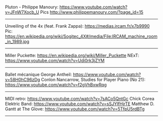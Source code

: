 Pluton - Philippe Manoury: https://www.youtube.com/watch?v=JFnW7Xocb_U
Pics http://www.philippemanoury.com/?page_id=15

-------

Unveiling of the 4x (feat. Frank Zappa): https://medias.ircam.fr/x7b9990
Pic: https://en.wikipedia.org/wiki/Sogitec_4X#/media/File:IRCAM_machine_room_in_1989.jpg

-------

Miller Puckette: https://en.wikipedia.org/wiki/Miller_Puckette
NExT: https://www.youtube.com/watch?v=Udi0rk3jZYM

------

Ballet mécanique George Antheil: https://www.youtube.com/watch?v=58H0hC96zDg
Conlon Nancarrow, Studies for Player Piano (No 21): https://www.youtube.com/watch?v=f2gVhBxwRqg

------

MIDI retro: https://www.youtube.com/watch?v=7sACo5QntGc
Chick Corea Elektric Band: https://www.youtube.com/watch?v=sSJYlfHjrTE
Matthew D. Gantt at The Glove: https://www.youtube.com/watch?v=5TfpU5rdBTg

------




